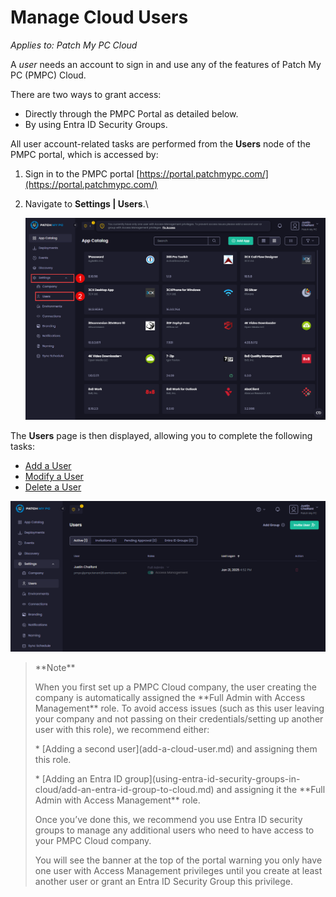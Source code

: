 # Manage Cloud Users

_Applies to: Patch My PC Cloud_

A _user_ needs an account to sign in and use any of the features of Patch My PC (PMPC) Cloud.

There are two ways to grant access:

* Directly through the PMPC Portal as detailed below.
* By using Entra ID Security Groups.

All user account-related tasks are performed from the **Users** node of the PMPC portal, which is accessed by:

1. Sign in to the PMPC portal [https://portal.patchmypc.com/](https://portal.patchmypc.com/)
2.  Navigate to  **Settings | Users**.\


    ![Navigating to "Settings | Users"](/_images/image-(286).png "Navigating to “Settings | Users”")

The **Users** page is then displayed, allowing you to complete the following tasks:

* [Add a User](add-a-cloud-user.md)
* [Modify a User](modify-a-cloud-user.md)
* [Delete a User](delete-a-cloud-user.md)

!["Users" page](/_images/image-(287).png "“Users” page")

<blockquote class="wp-block-quote">
<p>**Note**</p>
<p>When you first set up a PMPC Cloud company, the user creating the company is automatically assigned the **Full Admin with Access Management** role. To avoid access issues (such as this user leaving your company and not passing on their credentials/setting up another user with this role), we recommend either:</p>
<p>* [Adding a second user](add-a-cloud-user.md) and assigning them this role.</p>
<p>* [Adding an Entra ID group](using-entra-id-security-groups-in-cloud/add-an-entra-id-group-to-cloud.md) and assigning it the **Full Admin with Access Management** role.</p>
<p>Once you’ve done this, we recommend you use Entra ID security groups to manage any additional users who need to have access to your PMPC Cloud company.</p>
<p>You will see the banner at the top of the portal warning you only have one user with Access Management privileges until you create at least another user or grant an Entra ID Security Group this privilege.</p>
</blockquote>